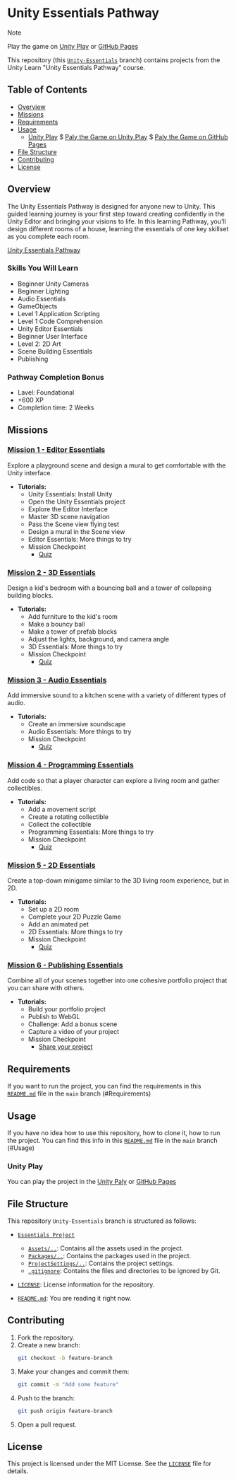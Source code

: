 # Unity Essentials Pathway

> [!NOTE]
> Play the game on [Unity Play](https://play.unity.com/en/games/3cf7e927-d926-4f02-bba3-f32a8dd41fd2/unity-essential-pathway) or [GitHub Pages](https://danyilt.github.io/Unity-babysitter/Unity-Essentials/Essentials%20Project)

This repository (this [`Unity-Essentials`](https://github.com/DanyilT/Unity-babysitter/tree/Unity-Essentials) branch) contains projects from the Unity Learn "Unity Essentials Pathway" course.

## Table of Contents

- [Overview](#overview) 
- [Missions](#missions)
- [Requirements](#requirements)
- [Usage](#usage)
    - [Unity Play](#unity-play) $ [Paly the Game on Unity Play](https://play.unity.com/en/games/3cf7e927-d926-4f02-bba3-f32a8dd41fd2/unity-essential-pathway) $ [Paly the Game on GitHub Pages](https://danyilt.github.io/Unity-babysitter/Unity-Essentials/Essentials%20Project)
- [File Structure](#file-structure)
- [Contributing](#contributing)
- [License](#license)

## Overview

The Unity Essentials Pathway is designed for anyone new to Unity. This guided learning journey is your first step toward creating confidently in the Unity Editor and bringing your visions to life. In this learning Pathway, you’ll design different rooms of a house, learning the essentials of one key skillset as you complete each room.

[Unity Essentials Pathway](https://learn.unity.com/pathway/unity-essentials)

### Skills You Will Learn

- Beginner Unity Cameras
- Beginner Lighting
- Audio Essentials
- GameObjects
- Level 1 Application Scripting
- Level 1 Code Comprehension
- Unity Editor Essentials
- Beginner User Interface
- Level 2: 2D Art
- Scene Building Essentials
- Publishing

### Pathway Completion Bonus

- Lavel: Foundational
- +600 XP
- Completion time: 2 Weeks

## Missions

### [Mission 1 - Editor Essentials](https://learn.unity.com/mission/mission-1-editor-essentials)

Explore a playground scene and design a mural to get comfortable with the Unity interface.

- **Tutorials:**
    - Unity Essentials: Install Unity
    - Open the Unity Essentials project
    - Explore the Editor Interface
    - Master 3D scene navigation
    - Pass the Scene view flying test
    - Design a mural in the Scene view
    - Editor Essentials: More things to try
    - Mission Checkpoint
        - [Quiz](https://learn.unity.com/quiz/ess-mission-1-quiz)

### [Mission 2 - 3D Essentials](https://learn.unity.com/mission/mission-2-3d-essentials)

Design a kid's bedroom with a bouncing ball and a tower of collapsing building blocks.

- **Tutorials:**
    - Add furniture to the kid's room
    - Make a bouncy ball
    - Make a tower of prefab blocks
    - Adjust the lights, background, and camera angle
    - 3D Essentials:  More things to try
    - Mission Checkpoint
        - [Quiz](https://learn.unity.com/quiz/ess-mission-2-quiz)

### [Mission 3 - Audio Essentials](https://learn.unity.com/mission/mission-3-audio-essentials)

Add immersive sound to a kitchen scene with a variety of different types of audio.

- **Tutorials:**
    - Create an immersive soundscape
    - Audio Essentials: More things to try
    - Mission Checkpoint
        - [Quiz](https://learn.unity.com/quiz/ess-mission-3-quiz)

### [Mission 4 - Programming Essentials](https://learn.unity.com/mission/mission-4-programming-essentials)

Add code so that a player character can explore a living room and gather collectibles.

- **Tutorials:**
    - Add a movement script
    - Create a rotating collectible
    - Collect the collectible
    - Programming Essentials: More things to try
    - Mission Checkpoint
        - [Quiz](https://learn.unity.com/quiz/ess-mission-4-quiz)

### [Mission 5 - 2D Essentials](https://learn.unity.com/mission/mission-5-2d-essentials)

Create a top-down minigame similar to the 3D living room experience, but in 2D.

- **Tutorials:**
    - Set up a 2D room
    - Complete your 2D Puzzle Game
    - Add an animated pet
    - 2D Essentials: More things to try
    - Mission Checkpoint
        - [Quiz](https://learn.unity.com/quiz/ess-mission-5-quiz)

### [Mission 6 - Publishing Essentials](https://learn.unity.com/mission/mission-6-publishing-essentials)

Combine all of your scenes together into one cohesive portfolio project that you can share with others.

- **Tutorials:**
    - Build your portfolio project
    - Publish to WebGL
    - Challenge: Add a bonus scene
    - Capture a video of your project
    - Mission Checkpoint
        - [Share your project](https://learn.unity.com/tutorial/share-your-project)

## Requirements

If you want to run the project, you can find the requirements in this [`README.md`](https://github.com/DanyilT/Unity-babysitter/blob/main/README.md#requirements) file in the `main` branch (#Requirements)

## Usage

If you have no idea how to use this repository, how to clone it, how to run the project. You can find this info in this [`README.md`](https://github.com/DanyilT/Unity-babysitter/blob/main/README.md#usage) file in the `main` branch (#Usage)

### Unity Play

You can play the project in the [Unity Paly](https://play.unity.com/en/games/3cf7e927-d926-4f02-bba3-f32a8dd41fd2/unity-essential-pathway) or [GitHub Pages](https://danyilt.github.io/Unity-babysitter/Unity-Essentials/Essentials%20Project)

## File Structure

This repository `Unity-Essentials` branch is structured as follows:

- [`Essentials Project`](Essentials%20Project)
    - [`Assets/..`](Essentials%20Project/Assets): Contains all the assets used in the project.
    - [`Packages/..`](Essentials%20Project/Packages): Contains the packages used in the project.
    - [`ProjectSettings/..`](Essentials%20Project/ProjectSettings): Contains the project settings.
    - [`.gitignore`](Essentials%20Project/.gitignore): Contains the files and directories to be ignored by Git.

- [`LICENSE`](LICENSE): License information for the repository.
- [`README.md`](README.md): You are reading it right now.

## Contributing

1. Fork the repository.
2. Create a new branch:
    ```sh
    git checkout -b feature-branch
    ```
3. Make your changes and commit them:
    ```sh
    git commit -m "Add some feature"
    ```
4. Push to the branch:
    ```sh
    git push origin feature-branch
    ```
5. Open a pull request.

## License

This project is licensed under the MIT License. See the [`LICENSE`](LICENSE) file for details.
